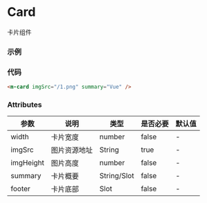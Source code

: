# Card
卡片组件

### 示例
<m-card imgSrc="/1.png" summary="Vue" />

### 代码
```html
<m-card imgSrc="/1.png" summary="Vue" />
```

### Attributes 
| 参数 | 说明 | 类型 | 是否必要 | 默认值 |
| ---  | --- | ---  |  ---    |  ---   |
| width | 卡片宽度 | number | false | - |
| imgSrc | 图片资源地址 | String | true | - |
| imgHeight | 图片高度 | number | false | - |
| summary | 卡片概要 | String/Slot | false | - |
| footer | 卡片底部 | Slot | false | - |

